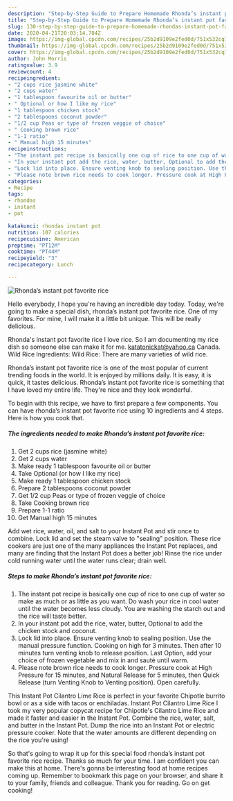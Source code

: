```yaml
---
description: "Step-by-Step Guide to Prepare Homemade Rhonda’s instant pot favorite rice"
title: "Step-by-Step Guide to Prepare Homemade Rhonda’s instant pot favorite rice"
slug: 130-step-by-step-guide-to-prepare-homemade-rhondas-instant-pot-favorite-rice
date: 2020-04-21T20:03:14.784Z
image: https://img-global.cpcdn.com/recipes/25b2d9109e2fed0d/751x532cq70/rhondas-instant-pot-favorite-rice-recipe-main-photo.jpg
thumbnail: https://img-global.cpcdn.com/recipes/25b2d9109e2fed0d/751x532cq70/rhondas-instant-pot-favorite-rice-recipe-main-photo.jpg
cover: https://img-global.cpcdn.com/recipes/25b2d9109e2fed0d/751x532cq70/rhondas-instant-pot-favorite-rice-recipe-main-photo.jpg
author: John Morris
ratingvalue: 3.9
reviewcount: 4
recipeingredient:
- "2 cups rice jasmine white"
- "2 cups water"
- "1 tablespoon favourite oil or butter"
- " Optional or how I like my rice"
- "1 tablespoon chicken stock"
- "2 tablespoons coconut powder"
- "1/2 cup Peas or type of frozen veggie of choice"
- " Cooking brown rice"
- "1-1 ratio"
- " Manual high 15 minutes"
recipeinstructions:
- "The instant pot recipe is basically one cup of rice to one cup of water so make as much or as little as you want. Do wash your rice in cool water until the water becomes less cloudy. You are washing the starch out and the rice will taste better."
- "In your instant pot add the rice, water, butter, Optional to add the chicken stock and coconut."
- "Lock lid into place. Ensure venting knob to sealing position. Use the manual pressure function. Cooking on high for 3 minutes. Then after 10 minutes turn venting knob to release position. Last Option, add your choice of frozen vegetable and mix in and sauté until warm."
- "Please note brown rice needs to cook longer. Pressure cook at High Pressure for 15 minutes, and Natural Release for 5 minutes, then Quick Release (turn Venting Knob to Venting position). Open carefully."
categories:
- Recipe
tags:
- rhondas
- instant
- pot

katakunci: rhondas instant pot 
nutrition: 107 calories
recipecuisine: American
preptime: "PT12M"
cooktime: "PT44M"
recipeyield: "3"
recipecategory: Lunch

---
```



![Rhonda’s instant pot favorite rice](https://img-global.cpcdn.com/recipes/25b2d9109e2fed0d/751x532cq70/rhondas-instant-pot-favorite-rice-recipe-main-photo.jpg)

Hello everybody, I hope you're having an incredible day today. Today, we're going to make a special dish, rhonda’s instant pot favorite rice. One of my favorites. For mine, I will make it a little bit unique. This will be really delicious.

Rhonda&#39;s instant pot favorite rice I love rice. So I am documenting my rice dish so someone else can make it for me. katatonickat@yahoo.ca Canada. Wild Rice Ingredients: Wild Rice: There are many varieties of wild rice.

Rhonda’s instant pot favorite rice is one of the most popular of current trending foods in the world. It is enjoyed by millions daily. It is easy, it is quick, it tastes delicious. Rhonda’s instant pot favorite rice is something that I have loved my entire life. They're nice and they look wonderful.


To begin with this recipe, we have to first prepare a few components. You can have rhonda’s instant pot favorite rice using 10 ingredients and 4 steps. Here is how you cook that.

<!--inarticleads1-->

##### The ingredients needed to make Rhonda’s instant pot favorite rice:

1. Get 2 cups rice (jasmine white)
1. Get 2 cups water
1. Make ready 1 tablespoon favourite oil or butter
1. Take  Optional (or how I like my rice)
1. Make ready 1 tablespoon chicken stock
1. Prepare 2 tablespoons coconut powder
1. Get 1/2 cup Peas or type of frozen veggie of choice
1. Take  Cooking brown rice
1. Prepare 1-1 ratio
1. Get  Manual high 15 minutes


Add wet rice, water, oil, and salt to your Instant Pot and stir once to combine. Lock lid and set the steam valve to &#34;sealing&#34; position. These rice cookers are just one of the many appliances the Instant Pot replaces, and many are finding that the Instant Pot does a better job! Rinse the rice under cold running water until the water runs clear; drain well. 

<!--inarticleads2-->

##### Steps to make Rhonda’s instant pot favorite rice:

1. The instant pot recipe is basically one cup of rice to one cup of water so make as much or as little as you want. Do wash your rice in cool water until the water becomes less cloudy. You are washing the starch out and the rice will taste better.
1. In your instant pot add the rice, water, butter, Optional to add the chicken stock and coconut.
1. Lock lid into place. Ensure venting knob to sealing position. Use the manual pressure function. Cooking on high for 3 minutes. Then after 10 minutes turn venting knob to release position. Last Option, add your choice of frozen vegetable and mix in and sauté until warm.
1. Please note brown rice needs to cook longer. Pressure cook at High Pressure for 15 minutes, and Natural Release for 5 minutes, then Quick Release (turn Venting Knob to Venting position). Open carefully.


This Instant Pot Cilantro Lime Rice is perfect in your favorite Chipotle burrito bowl or as a side with tacos or enchiladas. Instant Pot Cilantro Lime Rice I took my very popular copycat recipe for Chipotle&#39;s Cilantro Lime Rice and made it faster and easier in the Instant Pot. Combine the rice, water, salt, and butter in the Instant Pot. Dump the rice into an Instant Pot or electric pressure cooker. Note that the water amounts are different depending on the rice you&#39;re using! 

So that's going to wrap it up for this special food rhonda’s instant pot favorite rice recipe. Thanks so much for your time. I am confident you can make this at home. There's gonna be interesting food at home recipes coming up. Remember to bookmark this page on your browser, and share it to your family, friends and colleague. Thank you for reading. Go on get cooking!
